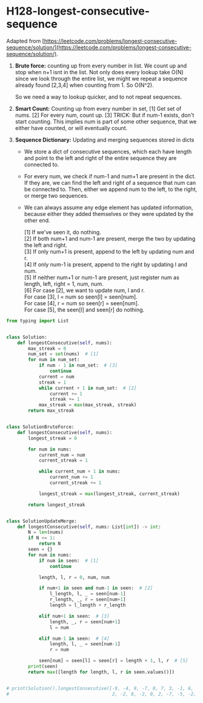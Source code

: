 # H128-longest-consecutive-sequence

Adapted from [https://leetcode.com/problems/longest-consecutive-sequence/solution/](https://leetcode.com/problems/longest-consecutive-sequence/solution/).

1. **Brute force:** counting up from every number in list. We count up and stop when n+1 isnt in the list. Not only does every lookup take O\(N\) since we look through the entire list, we might we repeat a sequence already found \[2,3,4\] when counting from 1. So O\(N^2\).

   So we need a way to lookup quicker, and to not repeat sequences.

2. **Smart Count:** Counting up from every number in set, \[1\] Get set of nums. \[2\] For every num, count up. \[3\] TRICK: But if num-1 exists, don't start counting. This implies num is part of some other sequence, that we either have counted, or will eventually count.
3. **Sequence Dictionary:** Updating and merging sequences stored in dicts
   * We store a dict of consecutive sequences, which each have length and point to the left and right of the entire sequence they are connected to. 
   * For every num, we check if num-1 and num+1 are present in the dict. If they are, we can find the left and right of a sequence that num can be connected to. Then, either we append num to the left, to the right, or merge two sequences.
   * We can always assume any edge element has updated information, because either they added themselves or they were updated by the other end.

     \[1\] If we've seen it, do nothing.  
     \[2\] If both num+1 and num-1 are present, merge the two by updating the left and right.  
     \[3\] If only num+1 is present, append to the left by updating num and r.  
     \[4\] If only num-1 is present, append to the right by updating l and num.  
     \[5\] If neither num+1 or num-1 are present, just register num as length, left, right = 1, num, num.  
     \[6\] For case \[2\], we want to update num, l and r.  
     For case \[3\], l = num so seen\[l\] = seen\[num\].  
     For case \[4\], r = num so seen\[r\] = seen\[num\].  
     For case \[5\], the seen\[l\] and seen\[r\] do nothing.

```python
from typing import List


class Solution:
    def longestConsecutive(self, nums):
        max_streak = 0
        num_set = set(nums)  # [1]
        for num in num_set:
            if num - 1 in num_set:  # [3]
                continue
            current = num
            streak = 1
            while current + 1 in num_set:  # [2]
                current += 1
                streak += 1
            max_streak = max(max_streak, streak)
        return max_streak


class SolutionBruteForce:
    def longestConsecutive(self, nums):
        longest_streak = 0

        for num in nums:
            current_num = num
            current_streak = 1

            while current_num + 1 in nums:
                current_num += 1
                current_streak += 1

            longest_streak = max(longest_streak, current_streak)

        return longest_streak


class SolutionUpdateMerge:
    def longestConsecutive(self, nums: List[int]) -> int:
        N = len(nums)
        if N <= 1:
            return N
        seen = {}
        for num in nums:
            if num in seen:  # [1]
                continue

            length, l, r = 0, num, num

            if num+1 in seen and num-1 in seen:  # [2]
                l_length, l, _ = seen[num-1]
                r_length, _, r = seen[num+1]
                length = l_length + r_length

            elif num+1 in seen:  # [3]
                length, _, r = seen[num+1]
                l = num

            elif num-1 in seen:  # [4]
                length, l, _ = seen[num-1]
                r = num

            seen[num] = seen[l] = seen[r] = length + 1, l, r  # [5]
        print(seen)
        return max([length for length, l, r in seen.values()])


# print(Solution().longestConsecutive([-9, -4, 9, -7, 0, 7, 3, -1, 6,
#                                      2, -2, 8, -2, 0, 2, -7, -5, -2, 6, -5, 0, -8, 8, 1, 0, 6, 8, -8, -1]))
```


